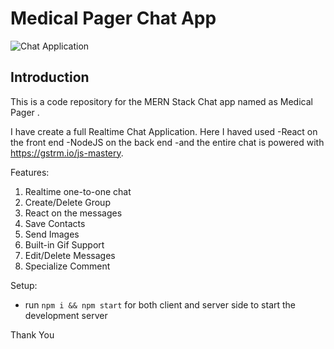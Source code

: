 # Medical Pager Chat App

![Chat Application](https://i.ibb.co/hsvcw4V/image.png)

## Introduction
This is a code repository for the MERN Stack Chat app named as Medical Pager . 

 I have create a full Realtime Chat Application. Here I  haved used
    -React on the front end
    -NodeJS on the back end
    -and the entire chat is powered with https://gstrm.io/js-mastery.

Features:
  1. Realtime one-to-one chat
  2. Create/Delete Group
  3. React on the messages
  4. Save Contacts
  5. Send Images
  6. Built-in Gif Support
  7. Edit/Delete Messages
  8. Specialize Comment

Setup:
- run ```npm i && npm start``` for both client and server side to start the development server

Thank You 
